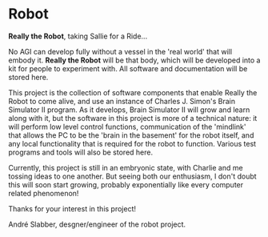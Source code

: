 # Robot
**Really the Robot**, taking Sallie for a Ride...

No AGI can develop fully without a vessel in the 'real world' that will embody it. **Really the Robot** will be that body, which will be developed into a kit for people to experiment with. All software and documentation will be stored here. 

This project is the collection of software components that enable Really the Robot to come alive, and use an instance of Charles J. Simon's Brain Simulator II program. As it develops, Brain Simulator II will grow and learn along with it, but the software in this project is more of a technical nature: it will perform low level control functions, communication of the 'mindlink' that allows the PC to be the 'brain in the basement' for the robot itself, and any local functionality that is required for the robot to function. Various test programs and tools will also be stored here. 

Currently, this project is still in an embryonic state, with Charlie and me tossing ideas to one another. But seeing both our enthusiasm, I don't doubt this will soon start growing, probably exponentially like every computer related phenomenon!

Thanks for your interest in this project!

André Slabber, desgner/engineer of the robot project.
